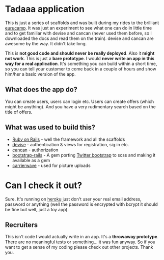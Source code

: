 # Tadaaa application
This is just a series of scaffolds and was built during my rides to the brilliant [eurucamp](http://2012.eurucamp.org/). It was just an experiment to see what one can do in little time and to get familiar with devise and cancan (never used them before, so I downloaded the docs and read them on the train). devise and cancan are awesome by the way. It didn't take long.

This is **not good code and should never be really deployed**. Also it **might not work**. This is just a **bare prototype**. I would **never write an app in this way for a real application**. It's something you can build within a short time, so you can tell your customer to come back in a couple of hours and show him/her a basic version of the app.

## What does the app do?
You can create users, users can login etc. Users can create offers (which might be anything). And you have a very rudimentary search based on the title of offers.

## What was used to build this?

- [Ruby on Rails](http://rubyonrails.org/) - well the framework and all the scaffolds
- [devise](https://github.com/plataformatec/devise) - authentication & views for registration, sig in etc.
- [cancan](https://github.com/ryanb/cancan) - authorization
- [bootstrap-rails](https://github.com/anjlab/bootstrap-rails) - A gem porting [Twitter bootstrap](http://twitter.github.com/bootstrap/) to scss and making it available as a gem
- [carrierwave](https://github.com/jnicklas/carrierwave) - used for picture uploads

# Can I check it out?
Sure. It's running on [heroku](http://thawing-dusk-1568.herokuapp.com/) just don't user your real email address, password or anything (well the password is encrypted with bcrypt it should be fine but well, just a toy app).

## Recruiters
This isn't code I would actually write in an app. It's a **throwaway prototype**. There are no meaningful tests or something... it was fun anyway. So if you want to get a sense of my coding please check out other projects. Thank you.
